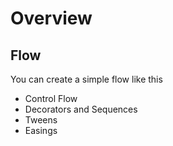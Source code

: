 # Overview

## Flow

You can create a simple flow like this



- Control Flow
- Decorators and Sequences
- Tweens
- Easings
